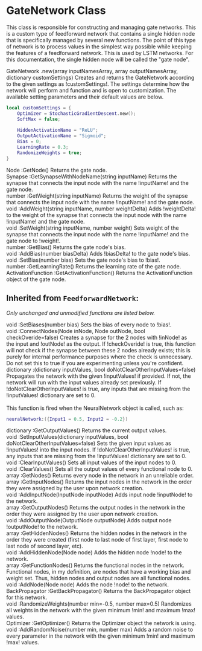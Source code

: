 # **GateNetwork Class**
This class is responsible for constructing and managing gate networks. This is a custom type of feedforward network that contains a single hidden node that is specifically managed by several new functions. The point of this type of network is to process values in the simplest way possible while keeping the features of a feedforward network. This is used by LSTM networks. For this documentation, the single hidden node will be called the "gate node".

<div class=functionDoc>
GateNetwork .new(array inputNamesArray, array outputNamesArray, dictionary customSettings)
Creates and returns the GateNetwork according to the given settings as !customSettings!. The settings determine how the network will perform and function and is open to customization.
The available setting parameters and their default values are below.

```lua
local customSettings = {
    Optimizer = StochasticGradientDescent.new();
    SoftMax = false;
    
    HiddenActivationName = "ReLU";
	OutputActivationName = "Sigmoid";
	Bias = 0;
	LearningRate = 0.3;
	RandomizeWeights = true;
}
```
</div>

<div class=functionDoc>
Node :GetNode()
Returns the gate node.
</div>

<div class=functionDoc>
Synapse :GetSynapseWithNodeName(string inputName)
Returns the synapse that connects the input node with the name !inputName! and the gate node.
</div>

<div class=functionDoc>
number :GetWeight(string inputName)
Returns the weight of the synapse that connects the input node with the name !inputName! and the gate node.
</div>

<div class=functionDoc>
void :AddWeight(string inputName, number weightDelta)
Adds !weightDelta! to the weight of the synapse that connects the input node with the name !inputName! and the gate node.
</div>

<div class=functionDoc>
void :SetWeight(string inputName, number weight)
Sets weight of the synapse that connects the input node with the name !inputName! and the gate node to !weight!.
</div>

<div class=functionDoc>
number :GetBias()
Returns the gate node's bias.
</div>

<div class=functionDoc>
void :AddBias(number biasDelta)
Adds !biasDelta! to the gate node's bias.
</div>

<div class=functionDoc>
void :SetBias(number bias)
Sets the gate node's bias to !bias!.
</div>

<div class=functionDoc>
number :GetLearningRate()
Returns the learning rate of the gate node.
</div>

<div class=functionDoc>
ActivationFunction :GetActivationFunction()
Returns the ActivationFunction object of the gate node.
</div>

## Inherited from <code class=funcName>FeedforwardNetwork</code>:
<i>Only unchanged and unmodified functions are listed below.</i>

<div class=functionDoc>
void :SetBiases(number bias)
Sets the bias of every node to !bias!.
</div>

<div class=functionDoc>
void :ConnectNodes(Node inNode, Node outNode, bool checkOveride=false)
Creates a synapse for the 2 nodes with !inNode! as the input and !outNode! as the output. If !checkOveride! is true, this function will not check if the synapse between these 2 nodes already exists; this is purely for internal performance purposes where the check is unnecessary. Do not set this to true if you are experimenting unless you're confident.
</div>

<div class=functionDoc>
dictionary :(dictionary inputValues, bool doNotClearOtherInputValues=false)
Propagates the network with the given !inputValues! if provided. If not, the network will run with the input values already set previously. If !doNotClearOtherInputValues! is true, any inputs that are missing from the !inputValues! dictionary are set to 0.
<br><br>
This function is fired when the NeuralNetwork object is called, such as:

```lua
neuralNetwork:({Input1 = 0.5, Input2 = -0.2})
```
</div>

<div class=functionDoc>
dictionary :GetOutputValues()
Returns the current output values.
</div>

<div class=functionDoc>
void :SetInputValues(dictionary inputValues, bool doNotClearOtherInputValues=false)
Sets the given input values as !inputValues! into the input nodes. If !doNotClearOtherInputValues! is true, any inputs that are missing from the !inputValues! dictionary are set to 0.
</div>

<div class=functionDoc>
void :ClearInputValues()
Sets all input values of the input nodes to 0.
</div>

<div class=functionDoc>
void :ClearValues()
Sets all the output values of every functional node to 0.
</div>

<div class=functionDoc>
array :GetNodes()
Returns every node in the network in an unreliable order.
</div>

<div class=functionDoc>
array :GetInputNodes()
Returns the input nodes in the network in the order they were assigned by the user upon network creation.
</div>

<div class=functionDoc>
void :AddInputNode(InputNode inputNode)
Adds input node !inputNode! to the network.
</div>

<div class=functionDoc>
array :GetOutputNodes()
Returns the output nodes in the network in the order they were assigned by the user upon network creation.
</div>

<div class=functionDoc>
void :AddOutputNode(OutputNode outputNode)
Adds output node !outputNode! to the network.
</div>

<div class=functionDoc>
array :GetHiddenNodes()
Returns the hidden nodes in the network in the order they were created (first node to last node of first layer, first node to last node of second layer, etc).
</div>

<div class=functionDoc>
void :AddHiddenNode(Node node)
Adds the hidden node !node! to the network.
</div>

<div class=functionDoc>
array :GetFunctionNodes()
Returns the functional nodes in the network. Functional nodes, in my definition, are nodes that have a working bias and weight set. Thus, hidden nodes and output nodes are all functional nodes.
</div>

<div class=functionDoc>
void :AddNode(Node node)
Adds the node !node! to the network.
</div>

<div class=functionDoc>
BackPropagator :GetBackPropagator()
Returns the BackPropagator object for this network.
</div>

<div class=functionDoc>
void :RandomizeWeights(number min=-0.5, number max=0.5)
Randomizes all weights in the network with the given minimum !min! and maximum !max! values.
</div>

<div class=functionDoc>
Optimizer :GetOptimizer()
Returns the Optimizer object the network is using.
</div>

<div class=functionDoc>
void :AddRandomNoise(number min, number max)
Adds a random noise to every parameter in the network with the given minimum !min! and maximum !max! values.
</div>